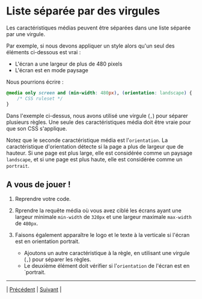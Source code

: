 # Liste séparée par des virgules

Les caractéristiques médias peuvent être séparées dans une liste séparée par une virgule.

Par exemple, si nous devons appliquer un style alors qu'un seul des éléments ci-dessous est vrai :
 - L'écran a une largeur de plus de 480 pixels
 - L'écran est en mode paysage
 
Nous pourrions écrire :

```css
@media only screen and (min-width: 480px), (orientation: landscape) {
    /* CSS ruleset */
}
```

Dans l'exemple ci-dessus, nous avons utilisé une virgule (`,`) pour séparer plusieurs règles. Une seule des caractéristiques média doit être vraie pour que son CSS s'applique.

Notez que le seconde caractéristique média est l'`orientation`. La caractéristique d'orientation  détecte si la page a plus de largeur que de hauteur. Si une page est plus large, elle est considérée comme un paysage `landscape`, et si une page est plus haute, elle est considérée comme un `portrait`.

## A vous de jouer !

1. Reprendre votre code.

2. Rprendre la requête média où vous avez ciblé les écrans ayant une largeur minimale `min-width` de `320px` et une largeur maximale `max-width` de `480px`.

3. Faisons également apparaître le logo et le texte à la verticale si l'écran est en orientation portrait.
    - Ajoutons un autre caractéristique à la règle, en utilisant une virgule (`,`) pour séparer les règles. 
    - Le deuxième élément doit vérifier si l'`orientation` de l'écran est en `portrait.

___
| [Précédent](./14-operateur-and.md)       | [Suivant](./16-point-arrêt.md)       |
